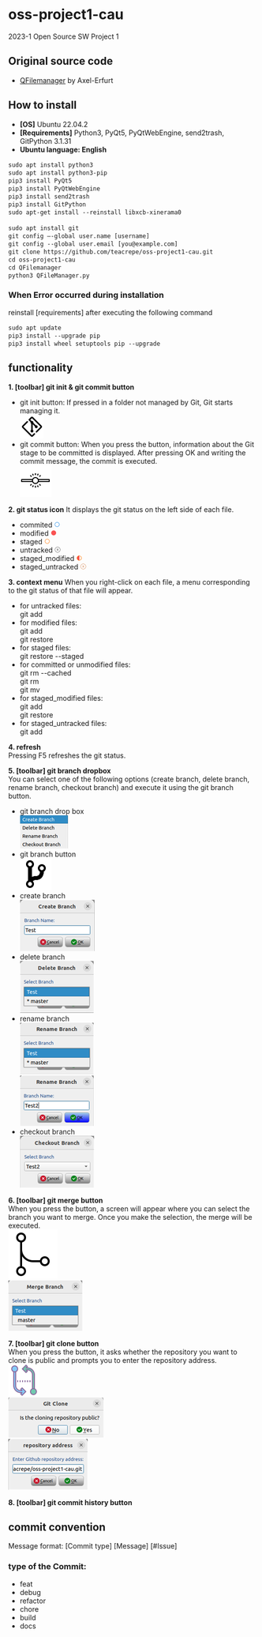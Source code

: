 # oss-project1-cau 
2023-1 Open Source SW Project 1

## Original source code
* [QFilemanager](https://github.com/Axel-Erfurt/QFilemanager) by Axel-Erfurt

## How to install
* **[OS]** Ubuntu 22.04.2
* **[Requirements]** Python3, PyQt5, PyQtWebEngine, send2trash, GitPython 3.1.31
* **Ubuntu language: English**
```
sudo apt install python3  
sudo apt install python3-pip  
pip3 install PyQt5  
pip3 install PyQtWebEngine  
pip3 install send2trash
pip3 install GitPython
sudo apt-get install --reinstall libxcb-xinerama0 

sudo apt install git  
git config –-global user.name [username]
git config --global user.email [you@example.com]
git clone https://github.com/teacrepe/oss-project1-cau.git 
cd oss-project1-cau  
cd QFilemanager  
python3 QFileManager.py
```

### When Error occurred during installation
reinstall [requirements] after executing the following command 
```
sudo apt update
pip3 install --upgrade pip
pip3 install wheel setuptools pip --upgrade
```

## functionality
**1. [toolbar] git init & git commit button**
- git init button: If pressed in a folder not managed by Git, Git starts managing it.  
![git init button](./QFilemanager/icons8-git-48.png)  
- git commit button: When you press the button, information about the Git stage to be committed is displayed. After pressing OK and writing the commit message, the commit is executed.  
![git commit button](./QFilemanager/icons8-commit-git-64.png)  

**2. git status icon**
It displays the git status on the left side of each file.
- commited ![committed icon](./QFilemanager/icon/comitted.png)
- modified ![modified icon](./QFilemanager/icon/modified.png)
- staged ![staged icon](./QFilemanager/icon/staged.png)
- untracked ![untracked icon](./QFilemanager/icon/untracked.png)
- staged_modified ![staged_modified icon](./QFilemanager/icon/staged_modified.png)
- staged_untracked ![staged_untracked icon](./QFilemanager/icon/staged_untracked.png)

**3. context menu**
When you right-click on each file, a menu corresponding to the git status of that file will appear.
- for untracked files:  
    git add  
- for modified files:   
    git add  
    git restore  
- for staged files:  
    git restore --staged  
- for committed or unmodified files:  
    git rm --cached  
    git rm  
    git mv  
- for staged_modified files:  
    git add  
    git restore  
- for staged_untracked files:  
    git add   

**4. refresh**  
Pressing F5 refreshes the git status.  

**5. [toolbar] git branch dropbox**  
You can select one of the following options (create branch, delete branch, rename branch, checkout branch) and execute it using the git branch button.
- git branch drop box  
![git branch dropbox](./git_branch_dropbox.png)  
- git branch button  
![git branch button](./QFilemanager/gitbranch.png)  
- create branch  
![create branch](./create_branch.png)  
- delete branch  
![delete branch](./delete_branch.png)  
- rename branch  
![rename branch1](./rename_branch1.png)  
![rename branch2](./rename_branch2.png)  
- checkout branch  
![checkout branch](./checkout_branch.png)  
  
**6. [toolbar] git merge button**  
When you press the button, a screen will appear where you can select the branch you want to merge. Once you make the selection, the merge will be executed.  
![merge button](./QFilemanager/icon/merge.png)  
![merge_branch_select](./merge_branch_select.png)  

**7. [toolbar] git clone button**  
When you press the button, it asks whether the repository you want to clone is public and prompts you to enter the repository address.  
![git clone button](./QFilemanager/icon/gitclone.png)  
![git clone ask](./git_clone_ask.png)  
![git clone address](./git_clone_address.png)  

**8. [toolbar] git commit history button**  


## commit convention
Message format: [Commit type] [Message] [#Issue]

### type of the Commit:
- feat
- debug
- refactor
- chore
- build
- docs
